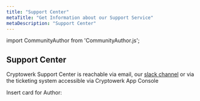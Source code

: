 ```yaml
---
title: "Support Center"
metaTitle: "Get Information about our Support Service"
metaDescription: "Support Center"
---
```

import CommunityAuthor from 'CommunityAuthor.js';

## Support Center
Cryptowerk Support Center is reachable via email, our [slack channel](https://join.slack.com/t/cryptowerk-community/shared_invite/enQtNTM5MzE4MDE0ODU0LWU4ZmFkYzAwOTc0ODk0NDExYjM2NjAzNTFmZTAwNDliMGFkYmUyN2UzNjVjN2M2MjAzZmY0OTNkMTBhMGY3M2E) or via the ticketing system accessible via Cryptowerk App Console



Insert card for Author:

<CommunityAuthor
    name="Zoe Meckbach"
    description="Customer Success Manager"
    imageUrl="https://media.licdn.com/dms/image/C4E03AQFqaNCggsi3Hg/profile-displayphoto-shrink_200_200/0?e=1576713600&v=beta&t=RMRm3nixierWzvrQdevQtCWDLww2d2bi20SlSUONxas"
/>

